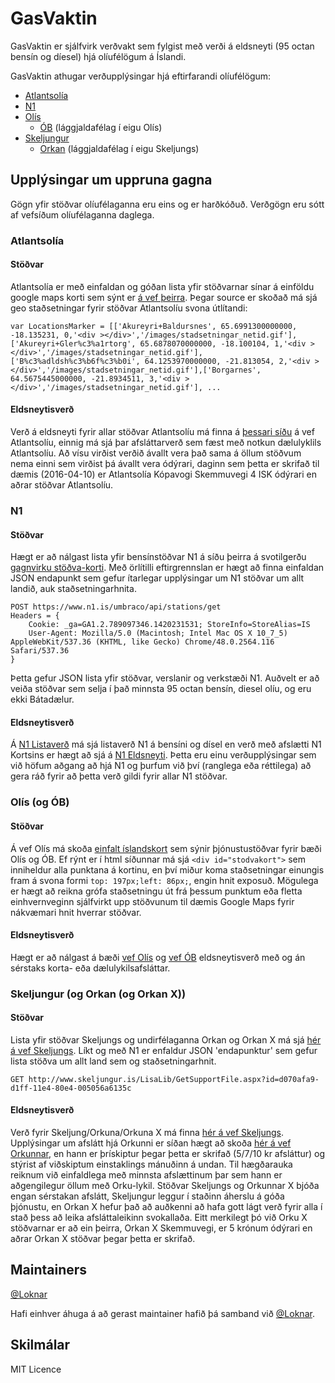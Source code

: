 
# GasVaktin

GasVaktin er sjálfvirk verðvakt sem fylgist með verði á eldsneyti (95 octan bensín og díesel) hjá olíufélögum á Íslandi.

GasVaktin athugar verðupplýsingar hjá eftirfarandi olíufélögum:

* [Atlantsolía](http://atlantsolia.is/)
* [N1](https://www.n1.is/)
* [Olís](http://www.olis.is/)
  - [ÓB](http://www.ob.is/) (lággjaldafélag í eigu Olís)
* [Skeljungur](http://www.skeljungur.is/)
  - [Orkan](http://www.orkan.is/) (lággjaldafélag í eigu Skeljungs)

## Upplýsingar um uppruna gagna

Gögn yfir stöðvar olíufélaganna eru eins og er harðkóðuð. Verðgögn eru sótt af vefsíðum olíufélaganna daglega.

### Atlantsolía

#### Stöðvar

Atlantsolía er með einfaldan og góðan lista yfir stöðvarnar sínar á einföldu google maps korti sem sýnt er [á vef þeirra](http://atlantsolia.is/nav/StodvarStadsetningar.aspx). Þegar source er skoðað má sjá geo staðsetningar fyrir stöðvar Atlantsolíu svona útlítandi:

	var LocationsMarker = [['Akureyri+Baldursnes', 65.6991300000000, -18.135231, 0,'<div ></div>','/images/stadsetningar_netid.gif'],['Akureyri+Gler%c3%a1rtorg', 65.6878070000000, -18.100104, 1,'<div ></div>','/images/stadsetningar_netid.gif'],['B%c3%adldsh%c3%b6f%c3%b0i', 64.1253970000000, -21.813054, 2,'<div ></div>','/images/stadsetningar_netid.gif'],['Borgarnes', 64.5675445000000, -21.8934511, 3,'<div ></div>','/images/stadsetningar_netid.gif'], ...

#### Eldsneytisverð

Verð á eldsneyti fyrir allar stöðvar Atlantsolíu má finna á [þessari síðu](http://atlantsolia.is/stodvarverd.aspx) á vef Atlantsolíu, einnig má sjá þar afsláttarverð sem fæst með notkun dælulyklils Atlantsolíu. Að vísu virðist verðið ávallt vera það sama á öllum stöðvum nema einni sem virðist þá ávallt vera ódýrari, daginn sem þetta er skrifað til dæmis (2016-04-10) er Atlantsolía Kópavogi Skemmuvegi 4 ISK ódýrari en aðrar stöðvar Atlantsolíu.

### N1

#### Stöðvar

Hægt er að nálgast lista yfir bensínstöðvar N1 á síðu þeirra á svotilgerðu [gagnvirku stöðva-korti](https://www.n1.is/stodvar/). Með örlítilli eftirgrennslan er hægt að finna einfaldan JSON endapunkt sem gefur ítarlegar upplýsingar um N1 stöðvar um allt landið, auk staðsetningarhnita.
	
	POST https://www.n1.is/umbraco/api/stations/get
	Headers = {
		Cookie: _ga=GA1.2.789097346.1420231531; StoreInfo=StoreAlias=IS
		User-Agent: Mozilla/5.0 (Macintosh; Intel Mac OS X 10_7_5) AppleWebKit/537.36 (KHTML, like Gecko) Chrome/48.0.2564.116 Safari/537.36
	}

Þetta gefur JSON lista yfir stöðvar, verslanir og verkstæði N1. Auðvelt er að veiða stöðvar sem selja í það minnsta 95 octan bensín, diesel olíu, og eru ekki Bátadælur.

#### Eldsneytisverð

Á [N1 Listaverð](https://www.n1.is/listaverd/) má sjá listaverð N1 á bensíni og dísel en verð með afslætti N1 Kortsins er hægt að sjá á [N1 Eldsneyti](https://www.n1.is/eldsneyti). Þetta eru einu verðupplýsingar sem við höfum aðgang að hjá N1 og þurfum við því (ranglega eða réttilega) að gera ráð fyrir að þetta verð gildi fyrir allar N1 stöðvar.

### Olís (og ÓB)

#### Stöðvar

Á vef Olís má skoða [einfalt íslandskort](http://www.olis.is/solustadir/thjonustustodvar) sem sýnir þjónustustöðvar fyrir bæði Olís og ÓB. Ef rýnt er í html síðunnar má sjá `<div id="stodvakort">` sem inniheldur alla punktana á kortinu, en því miður koma staðsetningar einungis fram á svona formi `top: 197px;left: 86px;`, engin hnit exposuð. Mögulega er hægt að reikna grófa staðsetningu út frá þessum punktum eða fletta einhvernveginn sjálfvirkt upp stöðvunum til dæmis Google Maps fyrir nákvæmari hnit hverrar stöðvar.

#### Eldsneytisverð

Hægt er að nálgast á bæði [vef Olís](http://www.olis.is/solustadir/thjonustustodvar/eldsneytisverd/) og [vef ÓB](http://www.ob.is/eldsneytisverd/) eldsneytisverð með og án sérstaks korta- eða dælulykilsafsláttar.

### Skeljungur (og Orkan (og Orkan X))

#### Stöðvar

Lista yfir stöðvar Skeljungs og undirfélaganna Orkan og Orkan X má sjá [hér á vef Skeljungs](http://www.skeljungur.is/einstaklingar/stadsetning-stodva/). Líkt og með N1 er enfaldur JSON 'endapunktur' sem gefur lista stöðva um allt land sem og staðsetningarhnit.

	GET http://www.skeljungur.is/LisaLib/GetSupportFile.aspx?id=d070afa9-d1ff-11e4-80e4-005056a6135c

#### Eldsneytisverð

Verð fyrir Skeljung/Orkuna/Orkuna X má finna [hér á vef Skeljungs](http://www.skeljungur.is/einstaklingar/eldsneytisverd/). Upplýsingar um afslátt hjá Orkunni er síðan hægt að skoða [hér  á vef Orkunnar](https://www.orkan.is/Afslattarthrep), en hann er þrískiptur þegar þetta er skrifað (5/7/10 kr afsláttur) og stýrist af viðskiptum einstaklings mánuðinn á undan. Til hægðarauka reiknum við einfaldlega með minnsta afslættinum þar sem hann er aðgengilegur öllum með Orku-lykil. Stöðvar Skeljungs og Orkunnar X bjóða engan sérstakan afslátt, Skeljungur leggur í staðinn áherslu á góða þjónustu, en Orkan X hefur það að auðkenni að hafa gott lágt verð fyrir alla í stað þess að leika afsláttaleikinn svokallaða. Eitt merkilegt þó við Orku X stöðvarnar er að ein þeirra, Orkan X Skemmuvegi, er 5 krónum ódýrari en aðrar Orkan X stöðvar þegar þetta er skrifað.

## Maintainers

[@Loknar](https://github.com/Loknar/)

Hafi einhver áhuga á að gerast maintainer hafið þá samband við [@Loknar](https://github.com/Loknar/).

## Skilmálar

MIT Licence
